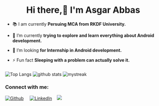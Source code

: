<h1 align="center">Hi there,👋 I'm Asgar Abbas</h1>

- 📚 I am currently **Persuing MCA from RKDF University.**

- 🌱 I’m currently **trying to explore and learn everything about Android development.**

- 🤔 I’m looking **for Internship in Android development.**

- ⚡ Fun fact **Sleeping with a problem can actually solve it.**



###

![ Top Langs](https://github-readme-stats.vercel.app/api/top-langs/?username=asgar72&theme=tokyonight&layout=compact)
![ github stats](https://github-readme-stats.vercel.app/api?username=asgar72&show_icons=true&theme=tokyonight)
<img src="https://github-readme-streak-stats.herokuapp.com/?user=asgar72&theme=tokyonight" alt="mystreak"/>

### Connect with me:


<p><a href="https://github.com/asgar72" target="_blank"><img alt="Github" src="https://img.shields.io/badge/GitHub-%2312100E.svg?&style=for-the-badge&logo=Github&logoColor=white" /></a> &nbsp;&nbsp;&nbsp;&nbsp;<a href="https://www.linkedin.com/in/asgar72/" target="_blank"><img alt="LinkedIn" src="https://img.shields.io/badge/linkedin-%230077B5.svg?&style=for-the-badge&logo=linkedin&logoColor=white" /></a>&nbsp;&nbsp;&nbsp;&nbsp;<a href="mailto:72asgar72@gmail.com" target="_blank"><img src="https://img.shields.io/badge/gmail-%23D14836.svg?&style=for-the-badge&logo=gmail&logoColor=white" /></a>&nbsp;&nbsp;&nbsp;&nbsp;

